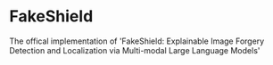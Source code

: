 # FakeShield
The offical implementation of 'FakeShield: Explainable Image Forgery Detection and Localization via Multi-modal Large Language Models'
